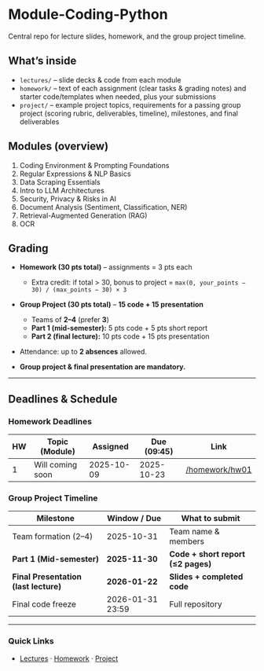 # Module-Coding-Python

Central repo for lecture slides, homework, and the group project timeline.

## What’s inside

* `lectures/` – slide decks & code from each module
* `homework/` – text of each assignment (clear tasks & grading notes) and starter code/templates when needed, plus your submissions
* `project/` – example project topics, requirements for a passing group project (scoring rubric, deliverables, timeline), milestones, and final deliverables

## Modules (overview)

1. Coding Environment & Prompting Foundations
2. Regular Expressions & NLP Basics
3. Data Scraping Essentials
4. Intro to LLM Architectures
5. Security, Privacy & Risks in AI
6. Document Analysis (Sentiment, Classification, NER)
7. Retrieval-Augmented Generation (RAG)
8. OCR

## Grading

* **Homework (30 pts total)** – assignments = 3 pts each

  * Extra credit: if total > 30, bonus to project = `max(0, your_points − 30) / (max_points − 30) × 3`
* **Group Project (30 pts total)** – **15 code + 15 presentation**

  * Teams of **2–4** (prefer **3**)
  * **Part 1 (mid-semester):** 5 pts code + 5 pts short report
  * **Part 2 (final lecture):** 10 pts code + 15 pts presentation
* Attendance: up to **2 absences** allowed.
* **Group project & final presentation are mandatory.**

---

## Deadlines & Schedule

### Homework Deadlines

| HW | Topic (Module)                  | Assigned   | Due (09:45) | Link                              |
| -- | ------------------------------- | ---------- | ----------- | --------------------------------- |
| 1  | Will coming soon                | 2025-10-09 | 2025-10-23  | [/homework/hw01](./homework/hw01) |


### Group Project Timeline

| Milestone                             | Window / Due     | What to submit                           |
| ------------------------------------- | ---------------- | ---------------------------------------- |
| Team formation (2–4)                  | 2025-10-31       | Team name & members                      |
| **Part 1 (Mid-semester)**             | **2025-11-30**   | **Code  + short report (≤2 pages)**      |
| **Final Presentation (last lecture)** | **2026-01-22**   | **Slides + completed code**              |
| Final code freeze                     | 2026-01-31 23:59 | Full repository                          |


---

### Quick Links

* [Lectures](./lectures) · [Homework](./homework) · [Project](./project)
